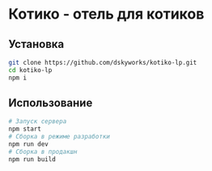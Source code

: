 # Котико - отель для котиков

## Установка

``` bash
git clone https://github.com/dskyworks/kotiko-lp.git
cd kotiko-lp
npm i
```

## Использование
``` bash
# Запуск сервера
npm start
# Сборка в режиме разработки
npm run dev
# Сборка в продакшн
npm run build
```

